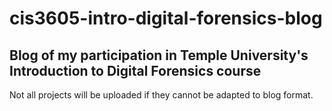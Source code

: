 # cis3605-intro-digital-forensics-blog
## Blog of my participation in Temple University's Introduction to Digital Forensics course

Not all projects will be uploaded if they cannot be adapted to blog format.
